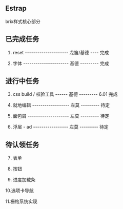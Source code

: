 ## Estrap
brix样式核心部分


 已完成任务
 ----------
 1. reset ---------------------  龙笛/基德  ----  完成

 2. 字体 ----------------------  基德  ---------  完成


 进行中任务
 ----------
 3. css build / 校验工具 ------  基德  ---------  6.01 完成

 4. 就地编辑 ------------------  左莫  ---------  待定

 5. 面包屑 --------------------  左莫  ---------  待定

 6. 浮层 - ad -----------------  左莫  ---------  待定


 待认领任务
 ----------
 7. 表单

 8. 按钮

 9. 进度加载条

 10.选项卡导航

 11.栅格系统实现
